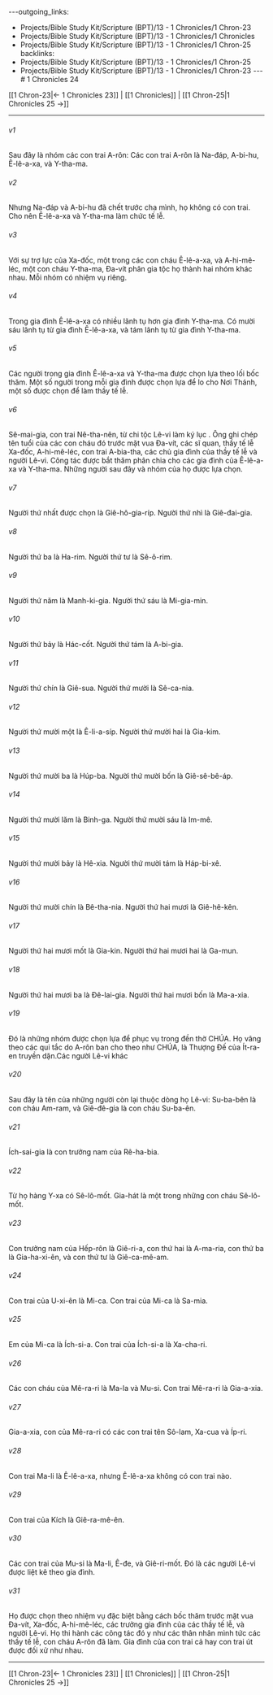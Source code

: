 ---outgoing_links:
  - Projects/Bible Study Kit/Scripture (BPT)/13 - 1 Chronicles/1 Chron-23
  - Projects/Bible Study Kit/Scripture (BPT)/13 - 1 Chronicles/1 Chronicles
  - Projects/Bible Study Kit/Scripture (BPT)/13 - 1 Chronicles/1 Chron-25
backlinks:
  - Projects/Bible Study Kit/Scripture (BPT)/13 - 1 Chronicles/1 Chron-25
  - Projects/Bible Study Kit/Scripture (BPT)/13 - 1 Chronicles/1 Chron-23
---# 1 Chronicles 24

[[1 Chron-23|← 1 Chronicles 23]] | [[1 Chronicles]] | [[1 Chron-25|1 Chronicles 25 →]]
***



###### v1 
Sau đây là nhóm các con trai A-rôn: Các con trai A-rôn là Na-đáp, A-bi-hu, Ê-lê-a-xa, và Y-tha-ma. 

###### v2 
Nhưng Na-đáp và A-bi-hu đã chết trước cha mình, họ không có con trai. Cho nên Ê-lê-a-xa và Y-tha-ma làm chức tế lễ. 

###### v3 
Với sự trợ lực của Xa-đốc, một trong các con cháu Ê-lê-a-xa, và A-hi-mê-léc, một con cháu Y-tha-ma, Đa-vít phân gia tộc họ thành hai nhóm khác nhau. Mỗi nhóm có nhiệm vụ riêng. 

###### v4 
Trong gia đình Ê-lê-a-xa có nhiều lãnh tụ hơn gia đình Y-tha-ma. Có mười sáu lãnh tụ từ gia đình Ê-lê-a-xa, và tám lãnh tụ từ gia đình Y-tha-ma. 

###### v5 
Các người trong gia đình Ê-lê-a-xa và Y-tha-ma được chọn lựa theo lối bốc thăm. Một số người trong mỗi gia đình được chọn lựa để lo cho Nơi Thánh, một số được chọn để làm thầy tế lễ. 

###### v6 
Sê-mai-gia, con trai Nê-tha-nên, từ chi tộc Lê-vi làm ký lục . Ông ghi chép tên tuổi của các con cháu đó trước mặt vua Đa-vít, các sĩ quan, thầy tế lễ Xa-đốc, A-hi-mê-léc, con trai A-bia-tha, các chủ gia đình của thầy tế lễ và người Lê-vi. Công tác được bắt thăm phân chia cho các gia đình của Ê-lê-a-xa và Y-tha-ma. Những người sau đây và nhóm của họ được lựa chọn. 

###### v7 
Người thứ nhất được chọn là Giê-hô-gia-ríp. Người thứ nhì là Giê-đai-gia. 

###### v8 
Người thứ ba là Ha-rim. Người thứ tư là Sê-ô-rim. 

###### v9 
Người thứ năm là Manh-ki-gia. Người thứ sáu là Mi-gia-min. 

###### v10 
Người thứ bảy là Hác-cốt. Người thứ tám là A-bi-gia. 

###### v11 
Người thứ chín là Giê-sua. Người thứ mười là Sê-ca-nia. 

###### v12 
Người thứ mười một là Ê-li-a-síp. Người thứ mười hai là Gia-kim. 

###### v13 
Người thứ mười ba là Húp-ba. Người thứ mười bốn là Giê-sê-bê-áp. 

###### v14 
Người thứ mười lăm là Binh-ga. Người thứ mười sáu là Im-mê. 

###### v15 
Người thứ mười bảy là Hê-xia. Người thứ mười tám là Háp-bi-xê. 

###### v16 
Người thứ mười chín là Bê-tha-nia. Người thứ hai mươi là Giê-hê-kên. 

###### v17 
Người thứ hai mươi mốt là Gia-kin. Người thứ hai mươi hai là Ga-mun. 

###### v18 
Người thứ hai mươi ba là Đê-lai-gia. Người thứ hai mươi bốn là Ma-a-xia. 

###### v19 
Đó là những nhóm được chọn lựa để phục vụ trong đền thờ CHÚA. Họ vâng theo các qui tắc do A-rôn ban cho theo như CHÚA, là Thượng Đế của Ít-ra-en truyền dặn.Các người Lê-vi khác 

###### v20 
Sau đây là tên của những người còn lại thuộc dòng họ Lê-vi: Su-ba-bên là con cháu Am-ram, và Giê-đê-gia là con cháu Su-ba-ên. 

###### v21 
Ích-sai-gia là con trưởng nam của Rê-ha-bia. 

###### v22 
Từ họ hàng Y-xa có Sê-lô-mốt. Gia-hát là một trong những con cháu Sê-lô-mốt. 

###### v23 
Con trưởng nam của Hếp-rôn là Giê-ri-a, con thứ hai là A-ma-ria, con thứ ba là Gia-ha-xi-ên, và con thứ tư là Giê-ca-mê-am. 

###### v24 
Con trai của U-xi-ên là Mi-ca. Con trai của Mi-ca là Sa-mia. 

###### v25 
Em của Mi-ca là Ích-si-a. Con trai của Ích-si-a là Xa-cha-ri. 

###### v26 
Các con cháu của Mê-ra-ri là Ma-la và Mu-si. Con trai Mê-ra-ri là Gia-a-xia. 

###### v27 
Gia-a-xia, con của Mê-ra-ri có các con trai tên Sô-lam, Xa-cua và Íp-ri. 

###### v28 
Con trai Ma-li là Ê-lê-a-xa, nhưng Ê-lê-a-xa không có con trai nào. 

###### v29 
Con trai của Kích là Giê-ra-mê-ên. 

###### v30 
Các con trai của Mu-si là Ma-li, Ê-đe, và Giê-ri-mốt. Đó là các người Lê-vi được liệt kê theo gia đình. 

###### v31 
Họ được chọn theo nhiệm vụ đặc biệt bằng cách bốc thăm trước mặt vua Đa-vít, Xa-đốc, A-hi-mê-léc, các trưởng gia đình của các thầy tế lễ, và người Lê-vi. Họ thi hành các công tác đó y như các thân nhân mình tức các thầy tế lễ, con cháu A-rôn đã làm. Gia đình của con trai cả hay con trai út được đối xử như nhau.

***
[[1 Chron-23|← 1 Chronicles 23]] | [[1 Chronicles]] | [[1 Chron-25|1 Chronicles 25 →]]
